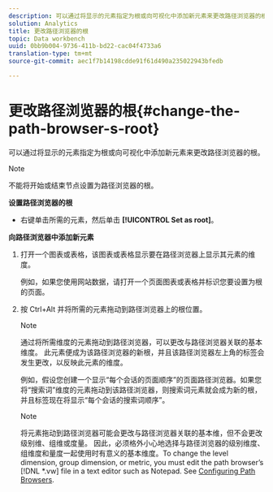 ```yaml
---
description: 可以通过将显示的元素指定为根或向可视化中添加新元素来更改路径浏览器的根。
solution: Analytics
title: 更改路径浏览器的根
topic: Data workbench
uuid: 0bb9b004-9736-411b-bd22-cac04f4733a6
translation-type: tm+mt
source-git-commit: aec1f7b14198cdde91f61d490a235022943bfedb

---
```



# 更改路径浏览器的根{#change-the-path-browser-s-root}

可以通过将显示的元素指定为根或向可视化中添加新元素来更改路径浏览器的根。

>[!NOTE]
>
>不能将开始或结束节点设置为路径浏览器的根。

**设置路径浏览器的根**

* 右键单击所需的元素，然后单击 **[!UICONTROL Set as root]**。

**向路径浏览器中添加新元素**

1. 打开一个图表或表格，该图表或表格显示要在路径浏览器上显示其元素的维度。

   例如，如果您使用网站数据，请打开一个页面图表或表格并标识您要设置为根的页面。

1. 按 Ctrl+Alt 并将所需的元素拖动到路径浏览器上的根位置。

   >[!NOTE]
   >
   >通过将所需维度的元素拖动到路径浏览器，可以更改与路径浏览器关联的基本维度。 此元素便成为该路径浏览器的新根，并且该路径浏览器左上角的标签会发生更改，以反映此元素的维度。

   例如，假设您创建一个显示“每个会话的页面顺序”的页面路径浏览器。如果您将“搜索词”维度的元素拖动到该路径浏览器，则搜索词元素就会成为新的根，并且标签现在将显示“每个会话的搜索词顺序”。

   >[!NOTE]
   >
   >将元素拖动到路径浏览器可能会更改与路径浏览器关联的基本维，但不会更改级别维、组维或度量。 因此，必须格外小心地选择与路径浏览器的级别维度、组维度和量度一起使用时有意义的基本维度。To change the level dimension, group dimension, or metric, you must edit the path browser’s [!DNL *.vw] file in a text editor such as Notepad. See [Configuring Path Browsers](../../../../home/c-get-started/c-intf-anlys-ftrs/t-config-path-brwsr.md#task-bbb3ddaa140a414f984b697c2b8202a3).

